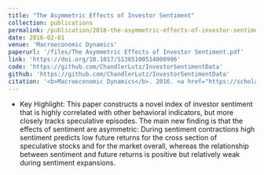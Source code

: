 ```yaml
---
title: "The Asymmetric Effects of Investor Sentiment"
collection: publications
permalink: /publication/2016-the-asymmetric-effects-of-investor-sentiment
date: 2016-02-01
venue: 'Macroeconomic Dynamics'
paperurl: '/files/The Asymmetric Effects of Investor Sentiment.pdf'
link: 'https://doi.org/10.1017/S1365100514000996'
code: 'https://github.com/ChandlerLutz/InvestorSentimentData'
github: 'https://github.com/ChandlerLutz/InvestorSentimentData'
citation: '<b>Macroeconomic Dynamics</b>. 2016. <a href="https://scholar.google.com/scholar?hl=en&as_sdt=0%2C5&q=%22The+Asymmetric+Effects+of+Investor+Sentiment%22&btnG=#d=gs_cit&u=%2Fscholar%3Fq%3Dinfo%3ARHB_pjx7Jm8J%3Ascholar.google.com%2F%26output%3Dcite%26scirp%3D0%26hl%3Den">Citation</a>'
---
```


* Key Highlight: This paper constructs a novel index of investor sentiment that is highly correlated with other behavioral indicators, but more closely tracks speculative episodes. The main new finding is that the effects of sentiment are asymmetric: During sentiment contractions high sentiment predicts low future returns for the cross section of speculative stocks and for the market overall, whereas the relationship between sentiment and future returns is positive but relatively weak during sentiment expansions.
